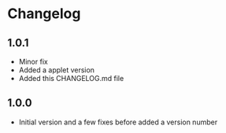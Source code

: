 # Changelog

## 1.0.1

* Minor fix
* Added a applet version 
* Added this CHANGELOG.md file

## 1.0.0

* Initial version and a few fixes before added a version number

